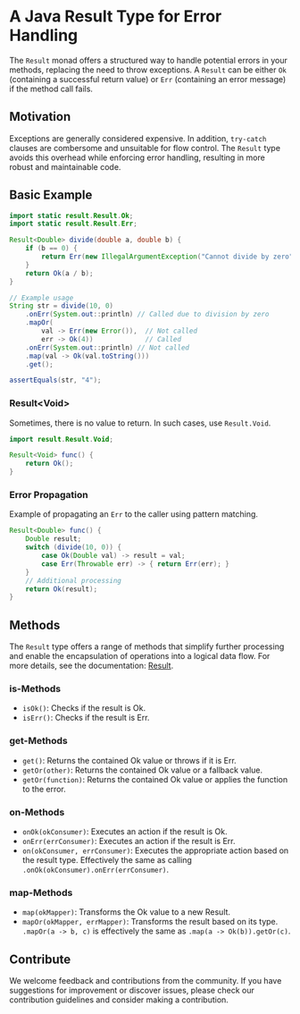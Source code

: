 # A Java Result Type for Error Handling

The `Result` monad offers a structured way to handle potential errors in your methods, replacing the need to throw exceptions. A `Result` can be either `Ok` (containing a successful return value) or `Err` (containing an error message) if the method call fails.

## Motivation

Exceptions are generally considered expensive. In addition, `try-catch` clauses are combersome and unsuitable for flow control. The `Result` type avoids this overhead while enforcing error handling, resulting in more robust and maintainable code.

## Basic Example

```java
import static result.Result.Ok;
import static result.Result.Err;

Result<Double> divide(double a, double b) {
    if (b == 0) {
        return Err(new IllegalArgumentException("Cannot divide by zero"));
    }
    return Ok(a / b);
}

// Example usage
String str = divide(10, 0)
    .onErr(System.out::println) // Called due to division by zero
    .mapOr(
        val -> Err(new Error()),  // Not called
        err -> Ok(4))             // Called
    .onErr(System.out::println) // Not called
    .map(val -> Ok(val.toString()))
    .get();

assertEquals(str, "4");
```

### Result\<Void>

Sometimes, there is no value to return. In such cases, use `Result.Void`.

```java
import result.Result.Void;

Result<Void> func() {
    return Ok();
}
```

### Error Propagation

Example of propagating an `Err` to the caller using pattern matching.

```java
Result<Double> func() {
    Double result; 
    switch (divide(10, 0)) {
        case Ok(Double val) -> result = val;
        case Err(Throwable err) -> { return Err(err); }
    }
    // Additional processing
    return Ok(result);
}
```

## Methods

The `Result` type offers a range of methods that simplify further processing and enable the encapsulation of operations into a logical data flow. For more details, see the documentation: [Result](doc/result/Result.html).

### is-Methods
- `isOk()`: Checks if the result is Ok.
- `isErr()`: Checks if the result is Err.

### get-Methods
- `get()`: Returns the contained Ok value or throws if it is Err.
- `getOr(other)`: Returns the contained Ok value or a fallback value.
- `getOr(function)`: Returns the contained Ok value or applies the function to the error.

### on-Methods
- `onOk(okConsumer)`: Executes an action if the result is Ok.
- `onErr(errConsumer)`: Executes an action if the result is Err.
- `on(okConsumer, errConsumer)`: Executes the appropriate action based on the result type. Effectively the same as calling `.onOk(okConsumer).onErr(errConsumer)`.

### map-Methods
- `map(okMapper)`: Transforms the Ok value to a new Result.
- `mapOr(okMapper, errMapper)`: Transforms the result based on its type. `.mapOr(a -> b, c)` is effectively the same as `.map(a -> Ok(b)).getOr(c)`.

## Contribute
We welcome feedback and contributions from the community. If you have suggestions for improvement or discover issues, please check our contribution guidelines and consider making a contribution.
